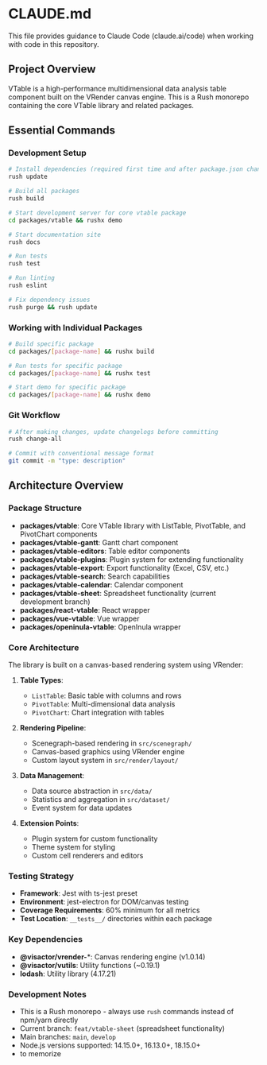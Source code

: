 # CLAUDE.md

This file provides guidance to Claude Code (claude.ai/code) when working with code in this repository.

## Project Overview

VTable is a high-performance multidimensional data analysis table component built on the VRender canvas engine. This is a Rush monorepo containing the core VTable library and related packages.

## Essential Commands

### Development Setup
```bash
# Install dependencies (required first time and after package.json changes)
rush update

# Build all packages
rush build

# Start development server for core vtable package
cd packages/vtable && rushx demo

# Start documentation site
rush docs

# Run tests
rush test

# Run linting
rush eslint

# Fix dependency issues
rush purge && rush update
```

### Working with Individual Packages
```bash
# Build specific package
cd packages/[package-name] && rushx build

# Run tests for specific package
cd packages/[package-name] && rushx test

# Start demo for specific package
cd packages/[package-name] && rushx demo
```

### Git Workflow
```bash
# After making changes, update changelogs before committing
rush change-all

# Commit with conventional message format
git commit -m "type: description"
```

## Architecture Overview

### Package Structure
- **packages/vtable**: Core VTable library with ListTable, PivotTable, and PivotChart components
- **packages/vtable-gantt**: Gantt chart component
- **packages/vtable-editors**: Table editor components
- **packages/vtable-plugins**: Plugin system for extending functionality
- **packages/vtable-export**: Export functionality (Excel, CSV, etc.)
- **packages/vtable-search**: Search capabilities
- **packages/vtable-calendar**: Calendar component
- **packages/vtable-sheet**: Spreadsheet functionality (current development branch)
- **packages/react-vtable**: React wrapper
- **packages/vue-vtable**: Vue wrapper
- **packages/openinula-vtable**: OpenInula wrapper

### Core Architecture
The library is built on a canvas-based rendering system using VRender:

1. **Table Types**:
   - `ListTable`: Basic table with columns and rows
   - `PivotTable`: Multi-dimensional data analysis
   - `PivotChart`: Chart integration with tables

2. **Rendering Pipeline**:
   - Scenegraph-based rendering in `src/scenegraph/`
   - Canvas-based graphics using VRender engine
   - Custom layout system in `src/render/layout/`

3. **Data Management**:
   - Data source abstraction in `src/data/`
   - Statistics and aggregation in `src/dataset/`
   - Event system for data updates

4. **Extension Points**:
   - Plugin system for custom functionality
   - Theme system for styling
   - Custom cell renderers and editors

### Testing Strategy
- **Framework**: Jest with ts-jest preset
- **Environment**: jest-electron for DOM/canvas testing
- **Coverage Requirements**: 60% minimum for all metrics
- **Test Location**: `__tests__/` directories within each package

### Key Dependencies
- **@visactor/vrender-***: Canvas rendering engine (v1.0.14)
- **@visactor/vutils**: Utility functions (~0.19.1)
- **lodash**: Utility library (4.17.21)

### Development Notes
- This is a Rush monorepo - always use `rush` commands instead of npm/yarn directly
- Current branch: `feat/vtable-sheet` (spreadsheet functionality)
- Main branches: `main`, `develop`
- Node.js versions supported: 14.15.0+, 16.13.0+, 18.15.0+
- to memorize